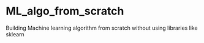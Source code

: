 # ML_algo_from_scratch
Building Machine learning algorithm from scratch without using libraries like sklearn
